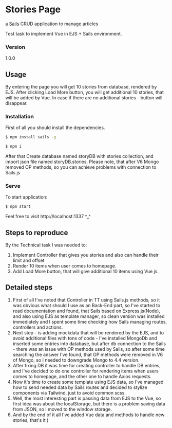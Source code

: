 # Stories Page

a [Sails](http://sailsjs.org) CRUD application to manage articles

Test task to implement Vue in EJS + Sails environment.

### Version
1.0.0

## Usage
By entering the page you will get 10 stories from database, rendered by EJS. After clicking Load More button, you will get additional
10 stories, that will be added by Vue. In case if there are no additional stories - button will disappear.

### Installation

First of all you should install the dependencies.

```sh
$ npm install sails -g
```

```sh
$ npm i
```
After that Create database named storyDB with stories collection, and import json file named storyDB.stories.
Please note, that after V6 Mongo removed OP methods, so you can achieve problems with connection to Sails js

### Serve
To start application:

```sh
$ npm start
```
Feel free to visit http://localhost:1337 ^_^

## Steps to reproduce
By the Technical task I was needed to:
1. Implement Controller that gives you stories and also can handle their limit and offset
2. Render 10 items when user comes to homepage.
3. Add Load More button, that will give additional 10 items using Vue js.

## Detailed steps
1. First of all I've noted that Controller in TT using Sails.js methods, so it was obvious what should I use as an Back-End part, so I've started to read documentation and found, that Sails based on Express.js(Node), and also using EJS as template manager, so clean version was installed immediately and I spent some time checking how Sails managing routes, controllers and actions.
2. Next step - is adding mockdata that will be rendered by the EJS, and to avoid additional files with tons of code - I've installed MongoDb and inserted some entries into database, but after db connection to the Sails - there was an issue with OP methods used by Sails, so after some time searching the answer I've found, that OP methods were removed in V6 of Mongo, so I needed to downgrade Mongo to 4.4 version.
3. After fixing DB it was time for creating controller to handle DB entries, and I've decided to do one controller for rendering items when users comes to homepage, and the other one to handle Axios requests.
4. Now it's time to create some template using EJS data, so I've managed how to send needed data by Sails routes and decided to stylize components via Tailwind, just to avoid common scss.
5. Well, the most interesting part is passing data from EJS to the Vue, so first idea was about the localStorage, but there is a problem saving data from JSON, so I moved to the window storage.
6. And by the end of it all I've added Vue data and methods to handle new stories, that's it )
